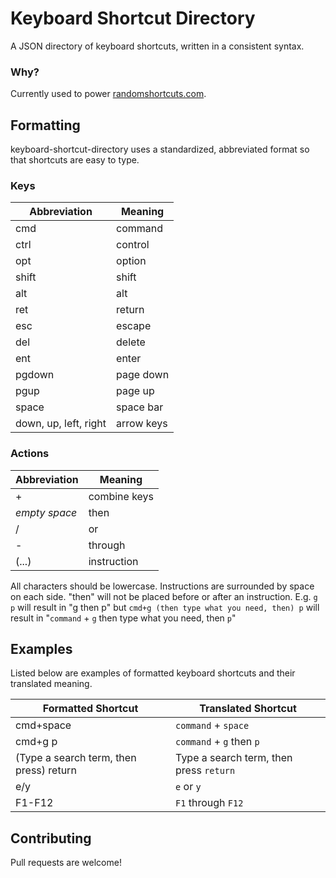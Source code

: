 # Keyboard Shortcut Directory

A JSON directory of keyboard shortcuts, written in a consistent syntax.

### Why?

Currently used to power [randomshortcuts.com](https://www.randomshortcuts.com).

## Formatting

keyboard-shortcut-directory uses a standardized, abbreviated format so that shortcuts are easy to type. 

### Keys

| Abbreviation | Meaning |
| ------------- | ---------- |
| cmd           | command    |
| ctrl          | control    |
| opt           | option     |
| shift         | shift      |
| alt           | alt        |
| ret           | return     |
| esc           | escape     |
| del           | delete     |
| ent           | enter      |
| pgdown        | page down  |
| pgup          | page up    |
| space         | space bar  |
| down, up, left, right | arrow keys |

### Actions
| Abbreviation  | Meaning    |
| ------------- | -----------|
| +             | combine keys|
| _empty space_ | then       |
| /             | or         |
| -             | through    |
| (...)         | instruction|

All characters should be lowercase.
Instructions are surrounded by space on each side. "then" will not be placed before or after an instruction.
E.g. `g p` will result in "g then p"
but `cmd+g (then type what you need, then) p` will result in "`command` + `g` then type what you need, then `p`"

## Examples

Listed below are examples of formatted keyboard shortcuts and their translated meaning.

| Formatted Shortcut | Translated Shortcut |
| ------------------ | --------------- |
| cmd+space          | `command` + `space` |
| cmd+g p            | `command` + `g` then `p` |
| (Type a search term, then press) return | Type a search term, then press `return` |
| e/y                | `e` or `y`       |
| F1-F12             | `F1` through `F12` |

## Contributing

Pull requests are welcome!
